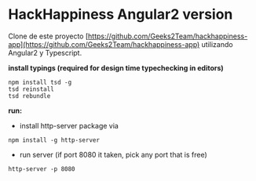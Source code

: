 # HackHappiness Angular2 version

Clone de este proyecto [https://github.com/Geeks2Team/hackhappiness-app](https://github.com/Geeks2Team/hackhappiness-app) utilizando Angular2 y Typescript.

**install typings (required for design time typechecking in editors)**
```
npm install tsd -g
tsd reinstall
tsd rebundle

```

**run:**
- install http-server package via
 ```
 npm install -g http-server 
 ```
- run server (if port 8080 it taken, pick any port that is free)
 ```
 http-server -p 8080
 ```